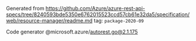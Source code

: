 Generated from https://github.com/Azure/azure-rest-api-specs/tree/8240593bde5350e6762015523ccd57cb61e32da5/specification/web/resource-manager/readme.md tag: `package-2020-09`

Code generator @microsoft.azure/autorest.go@2.1.175


